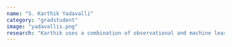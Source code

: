 ```yaml
---
name: "S. Karthik Yadavalli"
category: "gradstudent"
image: "yadavallis.png"
research: "Karthik uses a combination of observational and machine learning methodologies to understand stripped-envelope supernovae. Most recently, he works on new emulation techniques for radiative transfer simulations of stripped-envelope supernovae."
---
```

